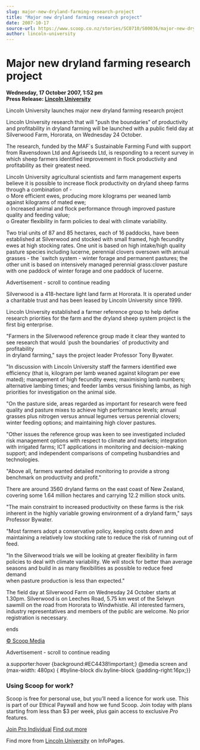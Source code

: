 ```yaml
---
slug: major-new-dryland-farming-research-project
title: "Major new dryland farming research project"
date: 2007-10-17
source-url: https://www.scoop.co.nz/stories/SC0710/S00036/major-new-dryland-farming-research-project.htm
author: lincoln-university
---
```

Major new dryland farming research project
==========================================

**Wednesday, 17 October 2007, 1:52 pm**  
**Press Release: [Lincoln University](https://info.scoop.co.nz/Lincoln_University)**

  
Lincoln University launches major new dryland farming research project

Lincoln University research that will "push the boundaries" of productivity  
and profitability in dryland farming will be launched with a public field day at  
Silverwood Farm, Hororata, on Wednesday 24 October.

The research, funded by the MAF´s Sustainable Farming Fund with support  
from Ravensdown Ltd and Agriseeds Ltd, is responding to a recent survey in  
which sheep farmers identified improvement in flock productivity and  
profitability as their greatest need.

Lincoln University agricultural scientists and farm management experts  
believe it is possible to increase flock productivity on dryland sheep farms  
through a combination of -  
o More efficient ewes, producing more kilograms per weaned lamb  
against kilograms of mated ewe;  
o Increased animal and flock performance through improved pasture  
quality and feeding value;  
o Greater flexibility in farm policies to deal with climate variability.

Two trial units of 87 and 85 hectares, each of 16 paddocks, have been  
established at Silverwood and stocked with small framed, high fecundity  
ewes at high stocking rates. One unit is based on high intake/high quality  
pasture species including lucerne, perennial clovers oversown with annual  
grasses - the \`switch system - winter forage and permanent pastures; the  
other unit is based on intensively managed perennial grass:clover pasture  
with one paddock of winter forage and one paddock of lucerne.

Advertisement - scroll to continue reading





Silverwood is a 418-hectare light land farm at Hororata. It is operated under  
a charitable trust and has been leased by Lincoln University since 1999.

Lincoln University established a farmer reference group to help define  
research priorities for the farm and the dryland sheep system project is the  
first big enterprise.

"Farmers in the Silverwood reference group made it clear they wanted to  
see research that would \`push the boundaries´ of productivity and profitability  
in dryland farming," says the project leader Professor Tony Bywater.

"In discussion with Lincoln University staff the farmers identified ewe  
efficiency (that is, kilogram per lamb weaned against kilogram per ewe  
mated); management of high fecundity ewes; maximising lamb numbers;  
alternative lambing times; and feeder lambs versus finishing lambs, as high  
priorities for investigation on the animal side.

"On the pasture side, areas regarded as important for research were feed  
quality and pasture mixes to achieve high performance levels; annual  
grasses plus nitrogen versus annual legumes versus perennial clovers;  
winter feeding options; and maintaining high clover pastures.

"Other issues the reference group was keen to see investigated included  
risk management options with respect to climate and markets; integration  
with irrigated farms; ICT applications in monitoring and decision-making  
support; and independent comparisons of competing husbandries and  
technologies.

"Above all, farmers wanted detailed monitoring to provide a strong  
benchmark on productivity and profit."

There are around 3560 dryland farms on the east coast of New Zealand,  
covering some 1.64 million hectares and carrying 12.2 million stock units.

"The main constraint to increased productivity on these farms is the risk  
inherent in the highly variable growing environment of a dryland farm," says  
Professor Bywater.

"Most farmers adopt a conservative policy, keeping costs down and  
maintaining a relatively low stocking rate to reduce the risk of running out of  
feed.

"In the Silverwood trials we will be looking at greater flexibility in farm  
policies to deal with climate variability. We will stock for better than average  
seasons and build in as many flexibilities as possible to reduce feed demand  
when pasture production is less than expected."

The field day at Silverwood Farm on Wednesday 24 October starts at  
1.30pm. Silverwood is on Leeches Road, 5.75 km west of the Selwyn  
sawmill on the road from Hororata to Windwhistle. All interested farmers,  
industry representatives and members of the public are welcome. No prior  
registration is necessary.

ends

[© Scoop Media](http://www.scoop.co.nz/about/terms.html)  

Advertisement - scroll to continue reading



a.supporter:hover {background:#EC4438!important;} @media screen and (max-width: 480px) { #byline-block div.byline-block {padding-right:16px;}}

### Using Scoop for work?

Scoop is free for personal use, but you’ll need a licence for work use. This is part of our Ethical Paywall and how we fund Scoop. Join today with plans starting from less than $3 per week, plus gain access to exclusive _Pro_ features.  
  
[Join Pro Individual](https://pro.scoop.co.nz/Individual/?from=ProIn24) [Find out more](https://pro.scoop.co.nz/using-scoop-for-work/?from=ProIn24)

Find more from [Lincoln University](https://info.scoop.co.nz/Lincoln_University) on InfoPages.